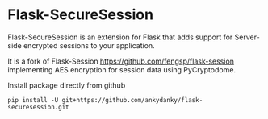 Flask-SecureSession
====================

Flask-SecureSession is an extension for Flask that adds support for Server-side encrypted sessions to your application.

It is a fork of Flask-Session <https://github.com/fengsp/flask-session> implementing AES encryption for session data using PyCryptodome.

Install package directly from github

```text
pip install -U git+https://github.com/ankydanky/flask-securesession.git
```
